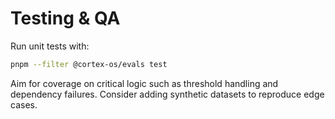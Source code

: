# Testing & QA

Run unit tests with:

```bash
pnpm --filter @cortex-os/evals test
```

Aim for coverage on critical logic such as threshold handling and dependency failures. Consider adding synthetic datasets to reproduce edge cases.
